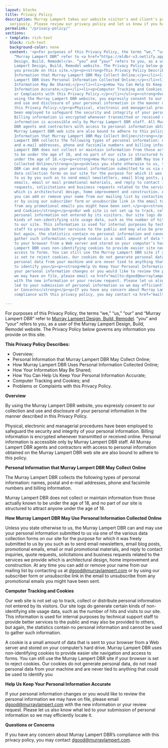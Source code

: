 ```yaml
---
layout: blocks
title: Privacy Policy
description: Murray Lampert takes our website visitor's and client's privacy very
  seriously. Please review our privacy policy and let us know if you have any questions.
permalink: "/privacy-policy/"
sections:
- template: rich-text
  block: rich-text
  background-color: none
  content: '<p>For purposes of this Privacy Policy, the terms “we,” “us,” “our” and
    “Murray Lampert DBR” refer to <a href="https://mldbr-v3.netlify.app/">Murray Lampert
    Design, Build, Remodel</a>. “you” and “your” refers to you, as a user of the Murray
    Lampert Design, Build, Remodel website. The Privacy Policy below governs any information
    you provide on this site.</p><p><strong>This Privacy Policy Describes:</strong></p><ul><li><p>Overview;</p></li><li><p>Personal
    Information that Murray Lampert DBR May Collect Online;</p></li><li><p>How Murray
    Lampert DBR Uses Personal Information Collected Online;</p></li><li><p>How Your
    Information May Be Shared;</p></li><li><p>How You Can Help Us Keep Your Personal
    Information Accurate;</p></li><li><p>Computer Tracking and Cookies; and</p></li><li><p>Problems
    or Complaints with this Privacy Policy.</p></li></ul><p><strong>Overview</strong></p><p>By
    using the Murray Lampert DBR website, you expressly consent to our collection
    and use and disclosure of your personal information in the manner described in
    this Privacy Policy.</p><p>Physical, electronic and managerial procedures have
    been employed to safeguard the security and integrity of your personal information.
    Billing information is encrypted whenever transmitted or received online. Personal
    information is accessible only by Murray Lampert DBR staff. All Murray Lampert
    DBR agents and contractors with access to personal information obtained on the
    Murray Lampert DBR web site are also bound to adhere to this policy.</p><p><strong>Personal
    Information that Murray Lampert DBR May Collect Online</strong></p><p>The Murray
    Lampert DBR collects the following types of personal information: names, postal
    and e-mail addresses, phone and facsimile numbers and billing information.</p><p>Murray
    Lampert DBR does not collect or maintain information from those actually known
    to be under the age of 18, and no part of our site is structured to attract anyone
    under the age of 18.</p><p><strong>How Murray Lampert DBR May Use Personal Information
    Collected Online</strong></p><p>Unless you state otherwise to us, the Murray Lampert
    DBR can and may use your personal information submitted to us via one of the various
    data collection forms on our site for the purpose for which it was freely submitted
    to us by you such as to send email newsletters, email blog posts, promotional
    emails, email or mail promotional materials, and reply to contact inquiries, quote
    requests, solicitations and business requests related to the services we provide
    which is architectural design, home improvement and construction. At any time
    you can add or remove your name from our mailing list by contacting us at <a href="mailto:dgood@murraylampert.com">dgood@murraylampert.com</a>
    or by using our subscriber form or unsubscribe link in the email to unsubscribe
    from any promotional emails you might have been sent.</p><p><strong>Computer Tracking
    and Cookies</strong></p><p>Our web site is not set up to track, collect or distribute
    personal information not entered by its visitors. Our site logs do generate certain
    kinds of non-identifying site usage data, such as the number of hits and visits
    to our site. This information is used for internal purposes by technical support
    staff to provide better services to the public and may also be provided to others,
    but again, the statistics contain no personal information and cannot be used to
    gather such information.</p><p>A cookie is a small amount of data that is sent
    to your browser from a Web server and stored on your computer’s hard drive. Murray
    Lampert DBR uses non-identifying cookies to provide easier site navigation and
    access to forms. You can still use the Murray Lampert DBR site if your browser
    is set to reject cookies. Our cookies do not generate personal data, do not read
    personal data from your machine and are never tied to anything that could be used
    to identify you</p><p><strong>Help Us Keep Your Personal Information Accurate</strong></p><p>If
    your personal information changes or you would like to review the personal information
    we may have on file, please email <a href="mailto:dgood@murraylampert.com">dgood@murraylampert.com</a>
    with the new information or your review request. Please let us also know what
    led to your submission of personal information so we may efficiently locate it.</p><p><strong>Questions
    or Concerns</strong></p><p>If you have any concern about Murray Lampert DBR’s
    compliance with this privacy policy, you may contact <a href="mailto:dgood@murraylampert.com">dgood@murraylampert.com</a>.</p>'

---
```

For purposes of this Privacy Policy, the terms “we,” “us,” “our” and “Murray Lampert DBR” refer to [Murray Lampert Design, Build, Remodel](/). “you” and “your” refers to you, as a user of the Murray Lampert Design, Build, Remodel website. The Privacy Policy below governs any information you provide on this site.

**This Privacy Policy Describes:**

- Overview;
- Personal Information that Murray Lampert DBR May Collect Online;
- How Murray Lampert DBR Uses Personal Information Collected Online;
- How Your Information May Be Shared;
- How You Can Help Us Keep Your Personal Information Accurate;
- Computer Tracking and Cookies; and
- Problems or Complaints with this Privacy Policy.

**Overview**

By using the Murray Lampert DBR website, you expressly consent to our collection and use and disclosure of your personal information in the manner described in this Privacy Policy.

Physical, electronic and managerial procedures have been employed to safeguard the security and integrity of your personal information. Billing information is encrypted whenever transmitted or received online. Personal information is accessible only by Murray Lampert DBR staff. All Murray Lampert DBR agents and contractors with access to personal information obtained on the Murray Lampert DBR web site are also bound to adhere to this policy.

**Personal Information that Murray Lampert DBR May Collect Online**

The Murray Lampert DBR collects the following types of personal information: names, postal and e-mail addresses, phone and facsimile numbers and billing information.

Murray Lampert DBR does not collect or maintain information from those actually known to be under the age of 18, and no part of our site is structured to attract anyone under the age of 18.

**How Murray Lampert DBR May Use Personal Information Collected Online**

Unless you state otherwise to us, the Murray Lampert DBR can and may use your personal information submitted to us via one of the various data collection forms on our site for the purpose for which it was freely submitted to us by you such as to send email newsletters, email blog posts, promotional emails, email or mail promotional materials, and reply to contact inquiries, quote requests, solicitations and business requests related to the services we provide which is architectural design, home improvement and construction. At any time you can add or remove your name from our mailing list by contacting us at <a href="mailto:dgood@murraylampert.com">dgood@murraylampert.com</a> or by using our subscriber form or unsubscribe link in the email to unsubscribe from any promotional emails you might have been sent.

**Computer Tracking and Cookies**

Our web site is not set up to track, collect or distribute personal information not entered by its visitors. Our site logs do generate certain kinds of non-identifying site usage data, such as the number of hits and visits to our site. This information is used for internal purposes by technical support staff to provide better services to the public and may also be provided to others, but again, the statistics contain no personal information and cannot be used to gather such information.

A cookie is a small amount of data that is sent to your browser from a Web server and stored on your computer’s hard drive. Murray Lampert DBR uses non-identifying cookies to provide easier site navigation and access to forms. You can still use the Murray Lampert DBR site if your browser is set to reject cookies. Our cookies do not generate personal data, do not read personal data from your machine and are never tied to anything that could be used to identify you

**Help Us Keep Your Personal Information Accurate**

If your personal information changes or you would like to review the personal information we may have on file, please email <a href="mailto:dgood@murraylampert.com">dgood@murraylampert.com</a> with the new information or your review request. Please let us also know what led to your submission of personal information so we may efficiently locate it.

**Questions or Concerns**

If you have any concern about Murray Lampert DBR’s compliance with this privacy policy, you may contact <a href="mailto:dgood@murraylampert.com">dgood@murraylampert.com</a>.
